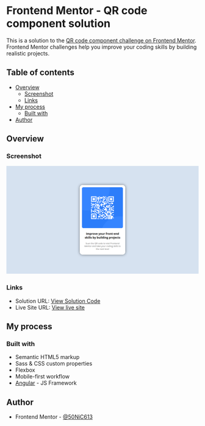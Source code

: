 # Frontend Mentor - QR code component solution

This is a solution to the [QR code component challenge on Frontend Mentor](https://www.frontendmentor.io/challenges/qr-code-component-iux_sIO_H). Frontend Mentor challenges help you improve your coding skills by building realistic projects.

## Table of contents

- [Overview](#overview)
  - [Screenshot](#screenshot)
  - [Links](#links)
- [My process](#my-process)
  - [Built with](#built-with)
- [Author](#author)

## Overview

### Screenshot

!["qr-code-component"](./screenshot.png)

### Links

- Solution URL: [View Solution Code](https://github.com/50NiC613/frontend-mentor-qr-code)
- Live Site URL: [View live site](https://frontend-mentor-qr-code-nine-alpha.vercel.app/)

## My process

### Built with

- Semantic HTML5 markup
- Sass & CSS custom properties
- Flexbox
- Mobile-first workflow
- [Angular](https://angular.io/) - JS Framework

## Author

- Frontend Mentor - [@50NiC613](https://www.frontendmentor.io/profile/50NiC613)
